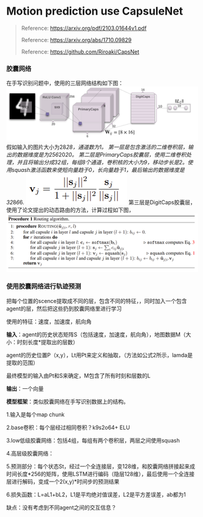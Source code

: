 # Motion prediction use CapsuleNet
> Reference:  https://arxiv.org/pdf/2103.01644v1.pdf
>
> Reference: https://arxiv.org/abs/1710.09829
> 
> Reference: https://github.com/Riroaki/CapsNet

### 胶囊网络
在手写识别问题中，使用的三层网络结构如下图：
![image](https://github.com/AliceNing/CapsuleNet/blob/main/images/caps_mnist.png)
假如输入的图片大小为28*28，通道数为1。
第一层是包含激活的二维卷积层，输出的数据维度是为256*20*20。
第二层是PrimaryCaps胶囊层，使用二维卷积处理，并且将输出分成32组，每组8个通道，卷积核的大小为9，移动步长是2。使用squash激活函数来使短向量趋于0，长向量趋于1，最后输出的数据维度是32*8*6*6.
![image](https://github.com/AliceNing/CapsuleNet/blob/main/images/squash.png)
第三层是DigitCaps胶囊层，使用了论文提出的动态路由的方法，计算过程如下图，
![image](https://github.com/AliceNing/CapsuleNet/blob/main/images/Routing_algorithm.png)

### 使用胶囊网络进行轨迹预测

把每个位置的scence提取成不同的层，包含不同的特征，，同时加入一个包含agent的层，然后把这些扔到胶囊网络里进行学习

使用的特征：速度，加速度，航向角

**输入**：agent的历史状态矩阵S（包括速度，加速度，航向角），地图数据M（大小：时刻长度*提取出的层数）

 agent的历史位置P（x,y），Lt用Pt来定义和抽取，（方法如公式2所示，lamda是提取的范围）

 最终模型的输入由Pt和S来确定，M包含了所有时刻和层数的L

**输出**：一个向量

**模型框架**：类似胶囊网络在手写识别数据上的结构。

1.输入是每个map chunk

2.base卷积：每个层经过相同卷积？k9s2o64+ ELU

3.low低级胶囊网络：包括4组，每组有两个卷积层，两层之间使用squash

4.高层级胶囊网络：

5.预测部分：每个状态St，经过一个全连接层，变128维，和胶囊网络拼接起来成时间长度\*256的矩阵，使用LSTM进行编码（隐层128维），最后使用一个全连接层进行解码，变成一个2(x,y)\*时间步的预测结果

6.损失函数：L=aL1+bL2，L1是平均绝对值误差，L2是平方差误差，ab都为1

缺点：没有考虑到不同agent之间的交互信息？